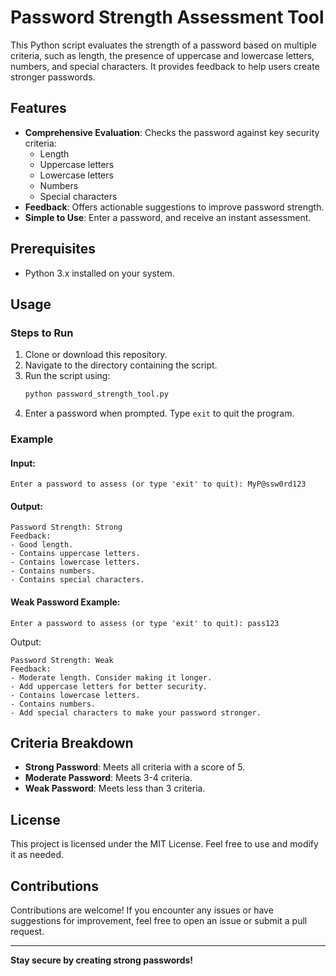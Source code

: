 # Password Strength Assessment Tool

This Python script evaluates the strength of a password based on multiple criteria, such as length, the presence of uppercase and lowercase letters, numbers, and special characters. It provides feedback to help users create stronger passwords.

## Features
- **Comprehensive Evaluation**: Checks the password against key security criteria:
  - Length
  - Uppercase letters
  - Lowercase letters
  - Numbers
  - Special characters
- **Feedback**: Offers actionable suggestions to improve password strength.
- **Simple to Use**: Enter a password, and receive an instant assessment.

## Prerequisites
- Python 3.x installed on your system.

## Usage
### Steps to Run
1. Clone or download this repository.
2. Navigate to the directory containing the script.
3. Run the script using:
   ```bash
   python password_strength_tool.py
   ```
4. Enter a password when prompted. Type `exit` to quit the program.

### Example
#### Input:
```
Enter a password to assess (or type 'exit' to quit): MyP@ssw0rd123
```

#### Output:
```
Password Strength: Strong
Feedback:
- Good length.
- Contains uppercase letters.
- Contains lowercase letters.
- Contains numbers.
- Contains special characters.
```

#### Weak Password Example:
```
Enter a password to assess (or type 'exit' to quit): pass123
```

Output:
```
Password Strength: Weak
Feedback:
- Moderate length. Consider making it longer.
- Add uppercase letters for better security.
- Contains lowercase letters.
- Contains numbers.
- Add special characters to make your password stronger.
```

## Criteria Breakdown
- **Strong Password**: Meets all criteria with a score of 5.
- **Moderate Password**: Meets 3-4 criteria.
- **Weak Password**: Meets less than 3 criteria.

## License
This project is licensed under the MIT License. Feel free to use and modify it as needed.

## Contributions
Contributions are welcome! If you encounter any issues or have suggestions for improvement, feel free to open an issue or submit a pull request.

---

**Stay secure by creating strong passwords!**
